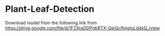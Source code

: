 # Plant-Leaf-Detection


Download model from the following link from  https://drive.google.com/file/d/1FZXraDDPqbRTX-QeiQclfojgtoLddxQ_/view
